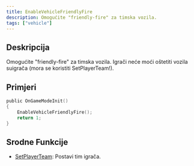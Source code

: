 ```yaml
---
title: EnableVehicleFriendlyFire
description: Omogućite "friendly-fire" za timska vozila.
tags: ["vehicle"]
---
```


## Deskripcija

Omogućite "friendly-fire" za timska vozila. Igrači neće moći oštetiti vozila suigrača (mora se koristiti SetPlayerTeam!).

## Primjeri

```c
public OnGameModeInit()
{
    EnableVehicleFriendlyFire();
    return 1;
}
```

## Srodne Funkcije

- [SetPlayerTeam](SetPlayerTeam): Postavi tim igrača.
